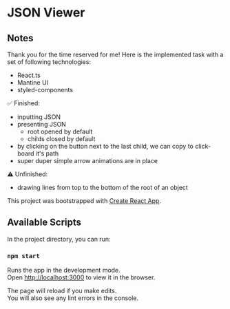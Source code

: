 # JSON Viewer

## Notes
Thank you for the time reserved for me! Here is the implemented task with a set of following technologies: 
- React.ts
- Mantine UI
- styled-components

✅ Finished: 
- inputting JSON
- presenting JSON
  - root opened by default
  - childs closed by default
- by clicking on the button next to the last child, we can copy to click-board it's path
- super duper simple arrow animations are in place

⚠️ Unfinished: 
- drawing lines from top to the bottom of the root of an object

This project was bootstrapped with [Create React App](https://github.com/facebook/create-react-app).

## Available Scripts

In the project directory, you can run:

### `npm start`

Runs the app in the development mode.\
Open [http://localhost:3000](http://localhost:3000) to view it in the browser.

The page will reload if you make edits.\
You will also see any lint errors in the console.
